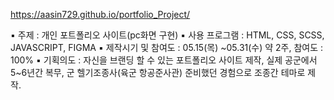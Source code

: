 
https://aasin729.github.io/portfolio_Project/

▪ 주제 : 개인 포트폴리오 사이트(pc화면 구현)
▪ 사용 프로그램 : HTML, CSS, SCSS, JAVASCRIPT, FIGMA
▪ 제작시기 및 참여도 : 05.15(목) ~05.31(수) 약 2주, 참여도 : 100%
▪ 기획의도 : 자신을 브랜딩 할 수 있는 포트폴리오 사이트 제작, 실제 공군에서5~6년간 복무,
            군 헬기조종사(육군 항공준사관) 준비했던 경험으로 조종간 테마로 제작.
